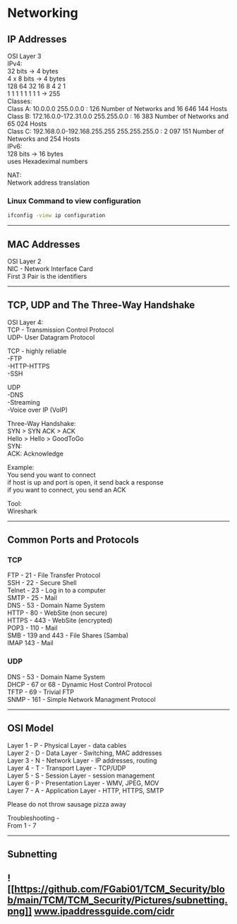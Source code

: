 # Networking
## IP Addresses
 
OSI Layer 3  
IPv4:  
32 bits -> 4 bytes  
4 x 8 bits -> 4 bytes  
128 64 32 16 8 4 2 1  
1 1 1 1 1 1 1 1 -> 255  
Classes:  
Class A: 10.0.0.0 255.0.0.0 : 126 Number of Networks and 16 646 144 Hosts  
Class B: 172.16.0.0-172.31.0.0 255.255.0.0 : 16 383 Number of Networks and 65 024 Hosts  
Class C: 192.168.0.0-192.168.255.255 255.255.255.0 : 2 097 151 Number of Networks and 254 Hosts  
IPv6:  
128 bits -> 16 bytes  
uses Hexadeximal numbers  
  
  
NAT:  
Network address translation

### Linux Command to view configuration
~~~bash
ifconfig -view ip configuration
~~~

---
## MAC Addresses

OSI Layer 2  
NIC - Network Interface Card  
First 3 Pair is the identifiers

---
## TCP, UDP and The Three-Way Handshake

OSI Layer 4:  
TCP - Transmission Control Protocol  
UDP- User Datagram Protocol  
  
TCP - highly reliable  
	-FTP  
	-HTTP-HTTPS  
	-SSH  
  
UDP  
	-DNS  
	-Streaming  
	-Voice over IP (VoIP)  
  
Three-Way Handshake:  
	SYN > SYN ACK > ACK  
	Hello > Hello > GoodToGo  
SYN:  
	ACK: Acknowledge  
  
Example:  
	You send you want to connect  
		if host is up and port is open, it send back a response  
			if you want to connect, you send an ACK  
  
Tool:  
	Wireshark
	
---
## Common Ports and Protocols 

### TCP
 FTP - 21 - File Transfer Protocol  
SSH - 22 - Secure Shell  
Telnet - 23 - Log in to a computer  
SMTP - 25 - Mail  
DNS - 53 - Domain Name System  
HTTP - 80 - WebSite (non secure)  
HTTPS - 443 - WebSite (encrypted)  
POP3 - 110 - Mail  
SMB - 139 and 443 - File Shares (Samba)  
IMAP 143 - Mail

### UDP
DNS - 53 - Domain Name System  
DHCP - 67 or 68 - Dynamic Host Control Protocol  
TFTP - 69 - Trivial FTP  
SNMP - 161 - Simple Network Managment Protocol

---
## OSI Model

Layer 1 - P - Physical Layer - data cables  
Layer 2 - D - Data Layer - Switching, MAC addresses  
Layer 3 - N - Network Layer - IP addresses, routing  
Layer 4 - T - Transport Layer - TCP/UDP  
Layer 5 - S - Session Layer - session management  
Layer 6 - P - Presentation Layer - WMV, JPEG, MOV  
Layer 7 - A - Application Layer - HTTP, HTTPS, SMTP  
  
Please do not throw sausage pizza away  
  
Troubleshooting -  
From 1 - 7

---
## Subnetting
![[https://github.com/FGabi01/TCM_Security/blob/main/TCM/TCM_Security/Pictures/subnetting.png]]
www.ipaddressguide.com/cidr
---
